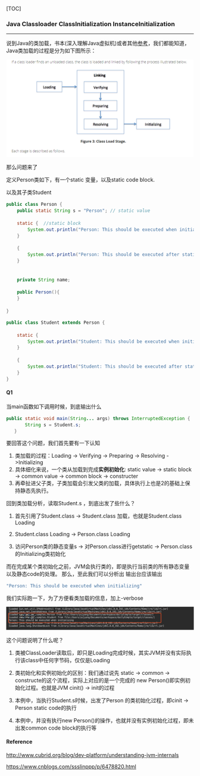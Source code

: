 [TOC]

###  Java Classloader ClassInitialization InstanceInitialization

---

说到Java的类加载，书本(深入理解Java虚拟机)或者其他[参考](http://www.cubrid.org/blog/dev-platform/understanding-jvm-internals)，我们都能知道，Java类加载的过程是分为如下图所示：

![classloader stage](https://raw.githubusercontent.com/fuqiliang/review/master/java/pictures/classloader%20stage.png)

那么问题来了

定义Person类如下，有一个static 变量，以及static  code  block.

以及其子类Student

```java
public class Person {
    public static String s = "Person"; // static value

    static {  //static block
        System.out.println("Person: This should be executed when initializing");
    }

    {  
        System.out.println("Person: This should be executed after static when initializing");
    }


    private String name;

    public Person(){
    }

}
```

```java
public class Student extends Person {

    static {
        System.out.println("Student: This should be executed when initializing");
    }

    {
        System.out.println("Student: This should be executed after static when initializing");
    }
}
```



#### Q1

 当main函数如下调用时候，到底输出什么

 ```java
public static void main(String... args) throws InterruptedException {
        String s = Student.s;
    }
 ```

要回答这个问题，我们首先要有一下认知

1. 类加载的过程：Loading -> Verifying -> Preparing -> Resolving ->Initializing
2. 具体细化来说，一个类从加载到完成**实例初始化**: static value -> static block -> common value -> common block -> constructer
3. 再牵扯进父子类，子类加载会引发父类的加载，具体执行上也是2的基础上保持静态先执行。

回到类加载分析，读取Student.s ，到底出发了些什么？

1. 首先引用了Student.class -> Student.class 加载，也就是Student.class Loading 

2. Student.class Loading -> Person.class Loading

3. 访问Person类的静态变量s -> 对Person.class进行getstatic -> Person.class的Initializing类初始化

而在完成某个类初始化之前，JVM会执行类的<clinit>，<clinit>即是执行当前类的所有静态变量以及静态code的处理。
那么，至此我们可以分析出 输出台应该输出

```java
"Person: This should be executed when initializing"
```

我们实际跑一下，为了方便看类加载的信息，加上-verbose

![image-20190113001429978](https://raw.githubusercontent.com/fuqiliang/review/master/java/pictures/Q1.jpg)

这个问题说明了什么呢？

1.  类被ClassLoader读取后，即只是Loading完成时候，其实JVM并没有实际执行该class中任何字节码，仅仅是Loading

2. 类初始化和实例初始化的区别：我们通过说先 static -> common -> constructe的这个流程，实际上对应的是一个完成的 new Person()即实例初始化过程。也就是JVM cinit() -> init的过程

3. 本例中，当执行Student.s时候，出发了Person 的类初始化过程，即cinit -> Person static code的执行

4. 本例中，并没有执行new Person()的操作，也就并没有实例初始化过程，即未出发common code block的执行等

   
#### Reference

http://www.cubrid.org/blog/dev-platform/understanding-jvm-internals

https://www.cnblogs.com/ssslinppp/p/6478820.html

